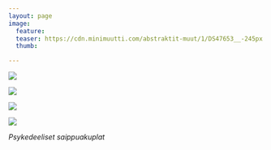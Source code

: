 ```yaml
---
layout: page
image:
  feature:
  teaser: https://cdn.minimuutti.com/abstraktit-muut/1/DS47653__-245px.jpg
  thumb:

---
```


![](https://cdn.minimuutti.com/abstraktit-muut/1/DS47654_-800px.jpg)

![](https://cdn.minimuutti.com/abstraktit-muut/1/DS47654_3-800px.jpg)

![](https://cdn.minimuutti.com/abstraktit-muut/1/DS47653-800px.jpg)

![](https://cdn.minimuutti.com/abstraktit-muut/1/DS47654_6-800px.jpg)

*Psykedeeliset saippuakuplat*
